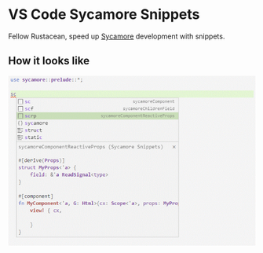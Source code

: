 # VS Code Sycamore Snippets

Fellow Rustacean, speed up [Sycamore](https://github.com/sycamore-rs/sycamore) development with snippets.

## How it looks like

![example](img/example.gif)
